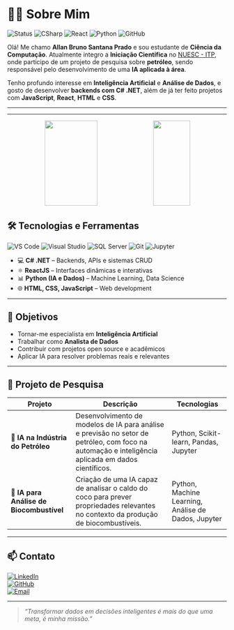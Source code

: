 # 👨‍💻 Sobre Mim

![Status](https://img.shields.io/badge/Status-Estudante%20%2F%20Pesquisador-brightgreen)
![CSharp](https://img.shields.io/badge/C%23-.NET-8A2BE2?logo=c-sharp)
![React](https://img.shields.io/badge/React-JS-61DAFB?logo=react)
![Python](https://img.shields.io/badge/Python-IA-yellow?logo=python)
![GitHub](https://img.shields.io/github/followers/allan-pradoo?label=Follow&style=social)

Olá! Me chamo **Allan Bruno Santana Prado** e sou estudante de **Ciência da Computação**. Atualmente integro a **Iniciação Científica** no [NUESC - ITP](https://www.ifto.edu.br), onde participo de um projeto de pesquisa sobre **petróleo**, sendo responsável pelo desenvolvimento de uma **IA aplicada à área**.

Tenho profundo interesse em **Inteligência Artificial** e **Análise de Dados**, e gosto de desenvolver **backends com C# .NET**, além de já ter feito projetos com **JavaScript**, **React**, **HTML** e **CSS**.

---

<hr>


<div align="center">  
  <img width="49%" height="195px" src="https://github-readme-stats.vercel.app/api?username=allan-pradoo&show_icons=true&count_private=true&title_color=80F7D4&icon_color=9d00ff&text_color=c9d1d9&bg_color=0d1117&border_color=fff0&cache_seconds=60" /> 
  <img width="41%" height="195px" src="https://github-readme-stats.vercel.app/api/top-langs/?username=allan-pradoo&layout=compact&title_color=80F7D4&text_color=fff&bg_color=0d1117&border_color=fff0&cache_seconds=60" />
</div>



## 🛠️ Tecnologias e Ferramentas

![VS Code](https://img.shields.io/badge/Editor-VSCode-007ACC?logo=visual-studio-code)
![Visual Studio](https://img.shields.io/badge/IDE-Visual%20Studio-5C2D91?logo=visual-studio)
![SQL Server](https://img.shields.io/badge/Database-SQL--Server-CC2927?logo=microsoft-sql-server)
![Git](https://img.shields.io/badge/Git-Version%20Control-F05032?logo=git)
![Jupyter](https://img.shields.io/badge/Jupyter-Notebook-F37626?logo=jupyter)

- 💻 **C# .NET** – Backends, APIs e sistemas CRUD
- ⚛️ **ReactJS** – Interfaces dinâmicas e interativas
- 📊 **Python (IA e Dados)** – Machine Learning, Data Science
- 🌐 **HTML, CSS, JavaScript** – Web development

---

## 🚀 Objetivos

- Tornar-me especialista em **Inteligência Artificial**
- Trabalhar como **Analista de Dados**
- Contribuir com projetos open source e acadêmicos
- Aplicar IA para resolver problemas reais e relevantes

---

## 🔬 Projeto de Pesquisa

| Projeto | Descrição | Tecnologias |
|--------|-----------|-------------|
| 🧠 **IA na Indústria do Petróleo** | Desenvolvimento de modelos de IA para análise e previsão no setor de petróleo, com foco na automação e inteligência aplicada em dados científicos. | Python, Scikit-learn, Pandas, Jupyter |
| 🌱 **IA para Análise de Biocombustível** | Criação de uma IA capaz de analisar o caldo do coco para prever propriedades relevantes no contexto da produção de biocombustíveis. | Python, Machine Learning, Análise de Dados, Jupyter |



---

## 📫 Contato

[![LinkedIn](https://img.shields.io/badge/LinkedIn-Acessar-blue?logo=linkedin&style=flat-square)](https://www.linkedin.com/in/allan-prado-39b301366/)  
[![GitHub](https://img.shields.io/badge/GitHub-Perfil-181717?logo=github&style=flat-square)](https://github.com/allan-pradoo)  
[![Email](https://img.shields.io/badge/Email-allanprado.dev@gmail.com-red?logo=gmail&style=flat-square)](allanprado.dev@gmail.com)

---

> _“Transformar dados em decisões inteligentes é mais do que uma meta, é minha missão.”_
